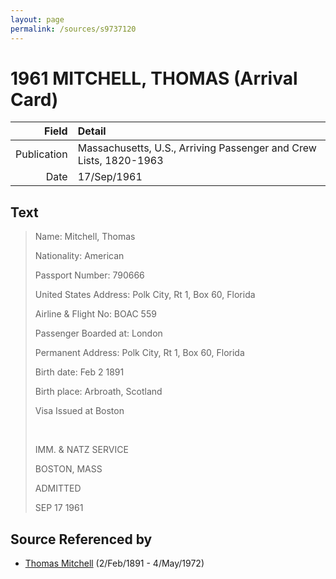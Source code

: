 ```yaml
---
layout: page
permalink: /sources/s9737120
---
```


# 1961 MITCHELL, THOMAS (Arrival Card)

Field | Detail
---:|:---
Publication | Massachusetts, U.S., Arriving Passenger and Crew Lists, 1820-1963
Date | 17/Sep/1961

## Text

> Name: Mitchell, Thomas
>
> Nationality: American
>
> Passport Number: 790666
>
> United States Address: Polk City, Rt 1, Box 60, Florida
>
> Airline & Flight No: BOAC 559
>
> Passenger Boarded at: London
>
> Permanent Address: Polk City, Rt 1, Box 60, Florida
>
> Birth date: Feb 2 1891
>
> Birth place: Arbroath, Scotland
>
> Visa Issued at Boston
>
> <br/>
>
> IMM. & NATZ SERVICE
>
> BOSTON, MASS
>
> ADMITTED
>
> SEP 17 1961
>

## Source Referenced by

* [Thomas Mitchell](../people/@65815518@-thomas-mitchell-b1891-2-2-d1972-5-4.md) (2/Feb/1891 - 4/May/1972)

